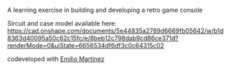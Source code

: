 A learning exercise in building and developing a retro game console

Sircuit and case model available here: https://cad.onshape.com/documents/5e44835a2789d6669fb05642/w/b1d8363d40095a50c62c15fc/e/8beb12c798dab9cd86ce371d?renderMode=0&uiState=6656534df6df3c0c64315c02

codeveloped with [Emilio Martinez]([url](https://github.com/EmilioMartinez))

